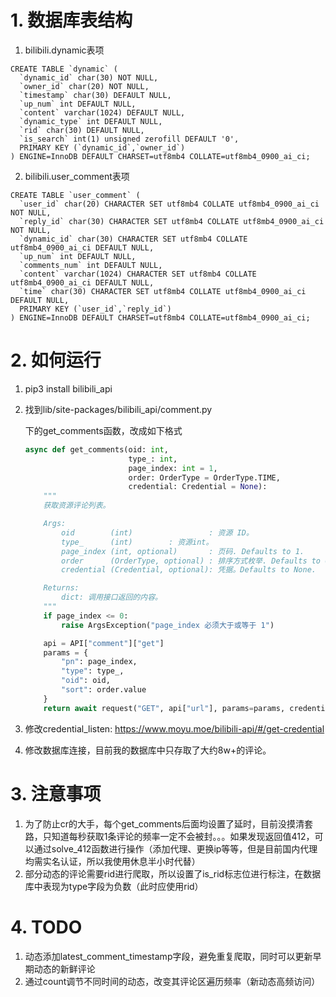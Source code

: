 # 1. 数据库表结构

1. bilibili.dynamic表项
```
CREATE TABLE `dynamic` (
  `dynamic_id` char(30) NOT NULL,
  `owner_id` char(20) NOT NULL,
  `timestamp` char(30) DEFAULT NULL,
  `up_num` int DEFAULT NULL,
  `content` varchar(1024) DEFAULT NULL,
  `dynamic_type` int DEFAULT NULL,
  `rid` char(30) DEFAULT NULL,
  `is_search` int(1) unsigned zerofill DEFAULT '0',
  PRIMARY KEY (`dynamic_id`,`owner_id`)
) ENGINE=InnoDB DEFAULT CHARSET=utf8mb4 COLLATE=utf8mb4_0900_ai_ci;
```
2. bilibili.user_comment表项
```
CREATE TABLE `user_comment` (
  `user_id` char(20) CHARACTER SET utf8mb4 COLLATE utf8mb4_0900_ai_ci NOT NULL,
  `reply_id` char(30) CHARACTER SET utf8mb4 COLLATE utf8mb4_0900_ai_ci NOT NULL,
  `dynamic_id` char(30) CHARACTER SET utf8mb4 COLLATE utf8mb4_0900_ai_ci DEFAULT NULL,
  `up_num` int DEFAULT NULL,
  `comments_num` int DEFAULT NULL,
  `content` varchar(1024) CHARACTER SET utf8mb4 COLLATE utf8mb4_0900_ai_ci DEFAULT NULL,
  `time` char(30) CHARACTER SET utf8mb4 COLLATE utf8mb4_0900_ai_ci DEFAULT NULL,
  PRIMARY KEY (`user_id`,`reply_id`)
) ENGINE=InnoDB DEFAULT CHARSET=utf8mb4 COLLATE=utf8mb4_0900_ai_ci;
```


# 2. 如何运行

1. pip3 install bilibili_api

2. 找到lib/site-packages/bilibili_api/comment.py

   下的get_comments函数，改成如下格式

   ```python
   async def get_comments(oid: int,
                          type_: int,
                          page_index: int = 1,
                          order: OrderType = OrderType.TIME,
                          credential: Credential = None):
       """
       获取资源评论列表。
   
       Args:
           oid        (int)                 : 资源 ID。
           type_      (int)        : 资源int。
           page_index (int, optional)       : 页码. Defaults to 1.
           order      (OrderType, optional) : 排序方式枚举. Defaults to OrderType.TIME.
           credential (Credential, optional): 凭据。Defaults to None.
   
       Returns:
           dict: 调用接口返回的内容。
       """
       if page_index <= 0:
           raise ArgsException("page_index 必须大于或等于 1")
   
       api = API["comment"]["get"]
       params = {
           "pn": page_index,
           "type": type_,
           "oid": oid,
           "sort": order.value
       }
       return await request("GET", api["url"], params=params, credential=credential)
   
   ```

3. 修改credential_listen: https://www.moyu.moe/bilibili-api/#/get-credential

4. 修改数据库连接，目前我的数据库中只存取了大约8w+的评论。

# 3. 注意事项

1. 为了防止cr的大手，每个get_comments后面均设置了延时，目前没摸清套路，只知道每秒获取1条评论的频率一定不会被封。。。如果发现返回值412，可以通过solve_412函数进行操作（添加代理、更换ip等等，但是目前国内代理均需实名认证，所以我使用休息半小时代替）
2. 部分动态的评论需要rid进行爬取，所以设置了is_rid标志位进行标注，在数据库中表现为type字段为负数（此时应使用rid）

# 4. TODO

1. 动态添加latest_comment_timestamp字段，避免重复爬取，同时可以更新早期动态的新鲜评论
2. 通过count调节不同时间的动态，改变其评论区遍历频率（新动态高频访问）
